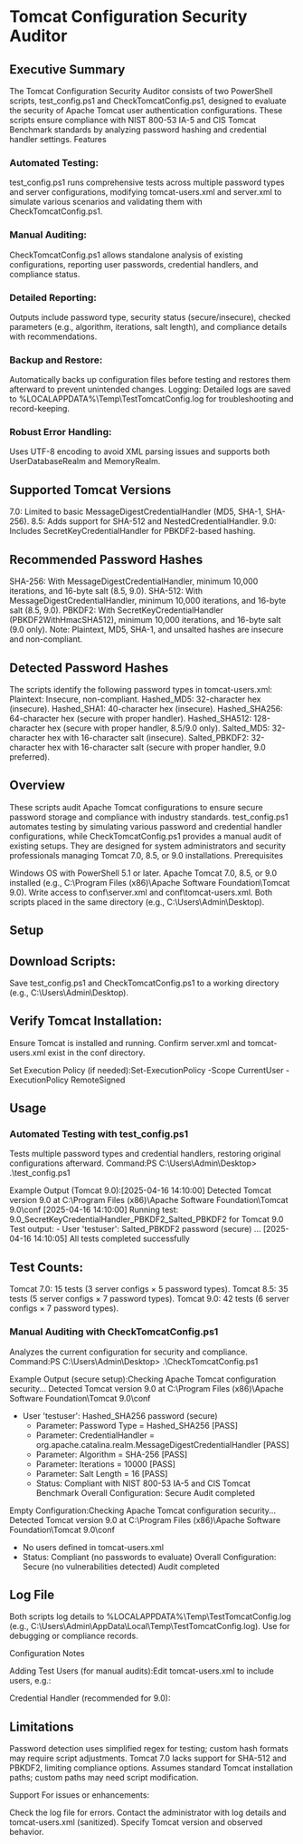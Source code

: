 # Tomcat Configuration Security Auditor
## Executive Summary
The Tomcat Configuration Security Auditor consists of two PowerShell scripts, test_config.ps1 and CheckTomcatConfig.ps1, designed to evaluate the security of Apache Tomcat user authentication configurations. These scripts ensure compliance with NIST 800-53 IA-5 and CIS Tomcat Benchmark standards by analyzing password hashing and credential handler settings.
Features

### Automated Testing: 
test_config.ps1 runs comprehensive tests across multiple password types and server configurations, modifying tomcat-users.xml and server.xml to simulate various scenarios and validating them with CheckTomcatConfig.ps1.
### Manual Auditing: 
CheckTomcatConfig.ps1 allows standalone analysis of existing configurations, reporting user passwords, credential handlers, and compliance status.
### Detailed Reporting: 
Outputs include password type, security status (secure/insecure), checked parameters (e.g., algorithm, iterations, salt length), and compliance details with recommendations.
### Backup and Restore: 
Automatically backs up configuration files before testing and restores them afterward to prevent unintended changes.
Logging: Detailed logs are saved to %LOCALAPPDATA%\Temp\TestTomcatConfig.log for troubleshooting and record-keeping.
### Robust Error Handling: 
Uses UTF-8 encoding to avoid XML parsing issues and supports both UserDatabaseRealm and MemoryRealm.

## Supported Tomcat Versions
7.0: Limited to basic MessageDigestCredentialHandler (MD5, SHA-1, SHA-256).
8.5: Adds support for SHA-512 and NestedCredentialHandler.
9.0: Includes SecretKeyCredentialHandler for PBKDF2-based hashing.

## Recommended Password Hashes
SHA-256: With MessageDigestCredentialHandler, minimum 10,000 iterations, and 16-byte salt (8.5, 9.0).
SHA-512: With MessageDigestCredentialHandler, minimum 10,000 iterations, and 16-byte salt (8.5, 9.0).
PBKDF2: With SecretKeyCredentialHandler (PBKDF2WithHmacSHA512), minimum 10,000 iterations, and 16-byte salt (9.0 only).
Note: Plaintext, MD5, SHA-1, and unsalted hashes are insecure and non-compliant.

## Detected Password Hashes
The scripts identify the following password types in tomcat-users.xml:
Plaintext: Insecure, non-compliant.
Hashed_MD5: 32-character hex (insecure).
Hashed_SHA1: 40-character hex (insecure).
Hashed_SHA256: 64-character hex (secure with proper handler).
Hashed_SHA512: 128-character hex (secure with proper handler, 8.5/9.0 only).
Salted_MD5: 32-character hex with 16-character salt (insecure).
Salted_PBKDF2: 32-character hex with 16-character salt (secure with proper handler, 9.0 preferred).

## Overview
These scripts audit Apache Tomcat configurations to ensure secure password storage and compliance with industry standards. test_config.ps1 automates testing by simulating various password and credential handler configurations, while CheckTomcatConfig.ps1 provides a manual audit of existing setups. They are designed for system administrators and security professionals managing Tomcat 7.0, 8.5, or 9.0 installations.
Prerequisites

Windows OS with PowerShell 5.1 or later.
Apache Tomcat 7.0, 8.5, or 9.0 installed (e.g., C:\Program Files (x86)\Apache Software Foundation\Tomcat 9.0).
Write access to conf\server.xml and conf\tomcat-users.xml.
Both scripts placed in the same directory (e.g., C:\Users\Admin\Desktop).

## Setup

## Download Scripts:
Save test_config.ps1 and CheckTomcatConfig.ps1 to a working directory (e.g., C:\Users\Admin\Desktop).

## Verify Tomcat Installation:
Ensure Tomcat is installed and running.
Confirm server.xml and tomcat-users.xml exist in the conf directory.

Set Execution Policy (if needed):Set-ExecutionPolicy -Scope CurrentUser -ExecutionPolicy RemoteSigned

## Usage
### Automated Testing with test_config.ps1

Tests multiple password types and credential handlers, restoring original configurations afterward.
Command:PS C:\Users\Admin\Desktop> .\test_config.ps1


Example Output (Tomcat 9.0):[2025-04-16 14:10:00] Detected Tomcat version 9.0 at C:\Program Files (x86)\Apache Software Foundation\Tomcat 9.0\conf
[2025-04-16 14:10:00] Running test: 9.0_SecretKeyCredentialHandler_PBKDF2_Salted_PBKDF2 for Tomcat 9.0
Test output: - User 'testuser': Salted_PBKDF2 password (secure)
...
[2025-04-16 14:10:05] All tests completed successfully


## Test Counts:
Tomcat 7.0: 15 tests (3 server configs × 5 password types).
Tomcat 8.5: 35 tests (5 server configs × 7 password types).
Tomcat 9.0: 42 tests (6 server configs × 7 password types).

### Manual Auditing with CheckTomcatConfig.ps1

Analyzes the current configuration for security and compliance.
Command:PS C:\Users\Admin\Desktop> .\CheckTomcatConfig.ps1


Example Output (secure setup):Checking Apache Tomcat configuration security...
Detected Tomcat version 9.0 at C:\Program Files (x86)\Apache Software Foundation\Tomcat 9.0\conf
- User 'testuser': Hashed_SHA256 password (secure)
  - Parameter: Password Type = Hashed_SHA256 [PASS]
  - Parameter: CredentialHandler = org.apache.catalina.realm.MessageDigestCredentialHandler [PASS]
  - Parameter: Algorithm = SHA-256 [PASS]
  - Parameter: Iterations = 10000 [PASS]
  - Parameter: Salt Length = 16 [PASS]
  - Status: Compliant with NIST 800-53 IA-5 and CIS Tomcat Benchmark
Overall Configuration: Secure
Audit completed


Empty Configuration:Checking Apache Tomcat configuration security...
Detected Tomcat version 9.0 at C:\Program Files (x86)\Apache Software Foundation\Tomcat 9.0\conf
- No users defined in tomcat-users.xml
- Status: Compliant (no passwords to evaluate)
Overall Configuration: Secure (no vulnerabilities detected)
Audit completed



## Log File

Both scripts log details to %LOCALAPPDATA%\Temp\TestTomcatConfig.log (e.g., C:\Users\Admin\AppData\Local\Temp\TestTomcatConfig.log).
Use for debugging or compliance records.

Configuration Notes

Adding Test Users (for manual audits):Edit tomcat-users.xml to include users, e.g.:<tomcat-users>
  <user username="testuser" password="94f9b6c88f1b2b3b3363b7f4174480c1b3913b8200cb0a50f2974f2bc90bc774" roles="manager"/>
</tomcat-users>


Credential Handler (recommended for 9.0):<Realm className="org.apache.catalina.realm.UserDatabaseRealm">
  <CredentialHandler className="org.apache.catalina.realm.SecretKeyCredentialHandler" algorithm="PBKDF2WithHmacSHA512" iterations="10000" saltLength="16" keyLength="256"/>
</Realm>



## Limitations

Password detection uses simplified regex for testing; custom hash formats may require script adjustments.
Tomcat 7.0 lacks support for SHA-512 and PBKDF2, limiting compliance options.
Assumes standard Tomcat installation paths; custom paths may need script modification.

Support
For issues or enhancements:

Check the log file for errors.
Contact the administrator with log details and tomcat-users.xml (sanitized).
Specify Tomcat version and observed behavior.
